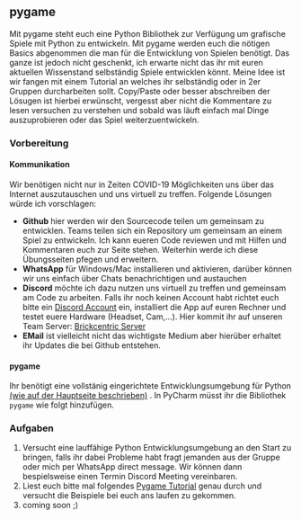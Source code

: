 ## pygame
Mit pygame steht euch eine Python Bibliothek zur Verfügung um grafische Spiele mit Python zu entwickeln. Mit pygame werden euch die nötigen Basics abgenommen die man für die Entwicklung von Spielen benötigt. Das ganze ist jedoch  nicht geschenkt, ich erwarte nicht das ihr mit euren aktuellen Wissenstand selbständig Spiele entwicklen könnt. Meine Idee ist wir fangen mit einem Tutorial an welches ihr selbständig oder in 2er Gruppen durcharbeiten sollt.
Copy/Paste oder besser abschreiben der Lösugen ist hierbei erwünscht, vergesst aber nicht die Kommentare zu lesen versuchen zu verstehen und sobald was läuft einfach mal Dinge auszuprobieren oder das Spiel weiterzuentwickeln.    

### Vorbereitung
#### Kommunikation
Wir benötigen nicht nur in Zeiten COVID-19 Möglichkeiten uns über das Internet auszutauschen und uns virtuell zu treffen. 
Folgende Lösungen würde ich vorschlagen:
* **Github** hier werden wir den Sourcecode teilen um gemeinsam zu entwicklen. Teams teilen sich ein Repository um gemeinsam an einem Spiel zu entwickeln. Ich kann eueren Code reviewen und mit Hilfen und Kommentaren euch zur Seite stehen. Weiterhin werde ich diese Übungsseiten pfegen und erweitern.
* **WhatsApp** für Windows/Mac installieren und aktivieren, darüber können wir uns einfach über Chats benachrichtigen und austauchen
* **Discord** möchte ich dazu nutzen uns virtuell zu treffen und gemeinsam am Code zu arbeiten. Falls ihr noch keinen Account habt richtet euch bitte ein [Discord Account](https://discordapp.com) ein, installiert die App auf euren Rechner und testet euere Hardware (Headset, Cam,...). Hier kommit ihr auf unseren Team Server: [Brickcentric Server](https://discord.gg/QgvtWYc) 
* **EMail** ist vielleicht nicht das wichtigste Medium aber hierüber erhaltet ihr Updates die bei Github entstehen.
#### pygame
Ihr benötigt eine vollstänig eingerichtete Entwicklungsumgebung für Python [(wie auf der Hauptseite beschrieben)](README.md) .
In PyCharm müsst ihr die Bibliothek `pygame` wie folgt hinzufügen. 

### Aufgaben
1. Versucht eine lauffähige Python Entwicklungsumgebung an den Start zu bringen, falls ihr dabei Probleme habt fragt jemanden aus der Gruppe oder mich per WhatsApp direct message. Wir können dann bespielsweise einen Termin Discord Meeting vereinbaren.
2. Liest euch bitte mal folgendes [Pygame Tutorial](https://www.spieleprogrammierer.de/wiki/Pygame-Tutorial) genau durch und versucht die Beispiele bei euch ans laufen zu gekommen. 
3. coming soon ;)


